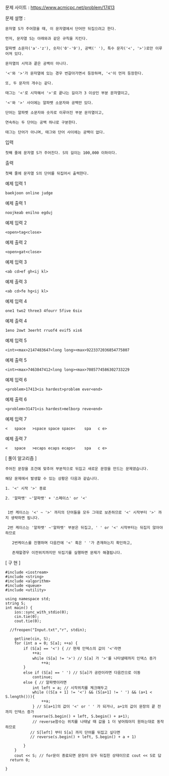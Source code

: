 문제 사이트 : https://www.acmicpc.net/problem/17413

문제 설명 :


    문자열 S가 주어졌을 때, 이 문자열에서 단어만 뒤집으려고 한다.

    먼저, 문자열 S는 아래와과 같은 규칙을 지킨다.

    알파벳 소문자('a'-'z'), 숫자('0'-'9'), 공백(' '), 특수 문자('<', '>')로만 이루어져 있다.
    
    문자열의 시작과 끝은 공백이 아니다.
    
    '<'와 '>'가 문자열에 있는 경우 번갈아가면서 등장하며, '<'이 먼저 등장한다. 
    
    또, 두 문자의 개수는 같다.
    
    태그는 '<'로 시작해서 '>'로 끝나는 길이가 3 이상인 부분 문자열이고, 
    
    '<'와 '>' 사이에는 알파벳 소문자와 공백만 있다.
    
    단어는 알파벳 소문자와 숫자로 이루어진 부분 문자열이고,
    
    연속하는 두 단어는 공백 하나로 구분한다. 
    
    태그는 단어가 아니며, 태그와 단어 사이에는 공백이 없다.

입력

    첫째 줄에 문자열 S가 주어진다. S의 길이는 100,000 이하이다.

출력

    첫째 줄에 문자열 S의 단어를 뒤집어서 출력한다.
    
    
예제 입력 1 

    baekjoon online judge

예제 출력 1 

    noojkeab enilno egduj

예제 입력 2 

    <open>tag<close>
  
예제 출력 2 
  
    <open>gat<close>
  
예제 입력 3 
  
    <ab cd>ef gh<ij kl>
  
예제 출력 3 
  
    <ab cd>fe hg<ij kl>
  
예제 입력 4 
  
    one1 two2 three3 4fourr 5five 6six
  
예제 출력 4 
  
    1eno 2owt 3eerht rruof4 evif5 xis6
  
예제 입력 5 
  
    <int><max>2147483647<long long><max>9223372036854775807
  
예제 출력 5 

    <int><max>7463847412<long long><max>7085774586302733229
  
예제 입력 6 

    <problem>17413<is hardest>problem ever<end>
  
예제 출력 6 

    <problem>31471<is hardest>melborp reve<end>
  
예제 입력 7 

    <   space   >space space space<    spa   c e>
  
예제 출력 7 

    <   space   >ecaps ecaps ecaps<    spa   c e>
  
[ 풀이 알고리즘 ]

    주어진 문장을 조건에 맞추어 부분적으로 뒤집고 새로운 문장을 만드는 문제였습니다.
    
    해당 문제에서 발생할 수 있는 상황은 다음과 같습니다.
    
    1. '<' 시작 '>' 종료
    
    2. '알파뱃' ~'알파뱃' + '스페이스' or '<'
   
   
     1번 케이스는 '<' ~ '>' 까지의 단어들을 모두 그대로 보존하므로 '<' 시작부터 '>' 까지 생략하면 됩니다.

     2번 케이스는 '알파뱃' ~'알파뱃' 부분은 뒤집고, ' ' or '<' 시작부터는 뒤집지 않아야하므로

       2번케이스를 진행하며 다음칸에 '<' 혹은 ' '가 존재하는지 확인하고,
       
       존재할경우 이전위치까지만 뒤집기를 실행하면 문제가 해결됩니다.

    
    
[ 구 현 ]

    #include <iostream>
    #include <string>
    #include <algorithm>
    #include <queue>
    #include <utility>

    using namespace std;
    string S;
    int main() {
        ios::sync_with_stdio(0);
        cin.tie(0);
        cout.tie(0);

      //freopen("Input.txt","r", stdin);

        getline(cin, S);
        for (int a = 0; S[a]; ++a) {
            if (S[a] == '<') { // 현재 인덱스의 값이 '<'라면
                ++a;
                while (S[a] != '>') // S[a] 가 '>'를 나타낼때까지 인덱스 증가
                    ++a;
            }
            else if (S[a] == ' ') // S[a]가 공란이라면 다음칸으로 이동
                continue;
            else { // 알파뱃이라면
                int left = a; // 시작위치를 체크해두고
                while ((S[a + 1] != '<') && (S[a+1] != ' ') && (a+1 < S.length())){
                    ++a;
                } // S[a+1]의 값이 '<' or ' ' 가 되거나, a+1의 값이 문장의 끝 전까지 인덱스 증가
                reverse(S.begin() + left, S.begin() + a+1);
                // reverse함수는 위치를 나태날 때 값을 1 더 넣어줘야지 원하는대로 동작하므로
               // S[left] 부터 S[a] 까지 단어를 뒤집고 싶다면
               // reverse(s.begin() + left, S.begin() + a + 1)
            
            }
        }
        cout << S; // for문이 종료되면 문장이 모두 뒤집힌 상태이므로 cout << S로 답 
      return 0;

    }
